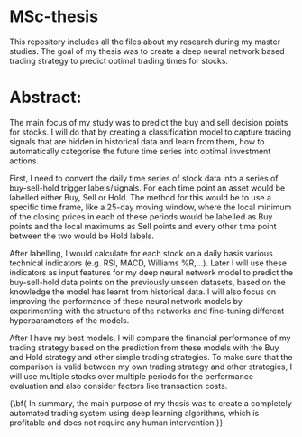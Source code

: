 # MSc-thesis

This repository includes all the files about my research during my master studies. The goal of my thesis was to create a deep neural network based trading strategy to predict optimal trading times for stocks.

# Abstract:
The main focus of my study was to predict the buy and sell decision points for stocks. I will do that by creating a classification model to capture trading signals that are hidden in historical data and learn from them, how to automatically categorise the future time series into optimal investment actions.

First, I need to convert the daily time series of stock data into a series of buy-sell-hold trigger labels/signals. For each time point an asset would be labelled either Buy, Sell or Hold. The method for this would be to use a specific time frame, like a 25-day moving window, where the local minimum of the closing prices in each of these periods would be labelled as Buy points and the local maximums as Sell points and every other time point between the two would be Hold labels.

After labelling, I would calculate for each stock on a daily basis various technical indicators (e.g. RSI, MACD, Williams \%R,...). Later I will use these indicators as input features for my deep neural network model to predict the buy-sell-hold data points on the previously unseen datasets, based on the knowledge the model has learnt from historical data. I will also focus on improving the performance of these neural network models by experimenting with the structure of the networks and fine-tuning different hyperparameters of the models.

After I have my best models, I will compare the financial performance of my trading strategy based on the prediction from these models with the Buy and Hold strategy and other simple trading strategies. To make sure that the comparison is valid between my own trading strategy and other strategies, I will use multiple stocks over multiple periods for the performance evaluation and also consider factors like transaction costs.

{\bf{ In summary, the main purpose of my thesis was to create a completely automated trading system using deep learning algorithms, which is profitable and does not require any human intervention.}}
